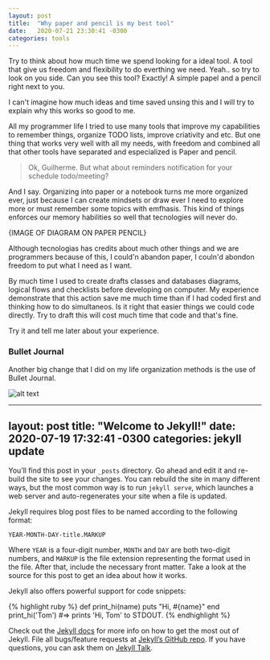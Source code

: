 ```yaml
---
layout: post
title:  "Why paper and pencil is my best tool"
date:   2020-07-21 23:30:41 -0300
categories: tools
---
```

Try to think about how much time we spend looking for a ideal tool. A tool that give us freedom and flexibility to do everthing we need.
Yeah.. so try to look on you side. Can you see this tool? Exactly! A simple papel and a pencil right next to you.

I can't imagine how much ideas and time saved unsing this and I will try to explain why this works so good to me.

All my programmer life I tried to use many tools that improve my capabilities to remember things, organize TODO lists, improve criativity and etc.
But one thing that works very well with all my needs, with freedom and combined all that other tools have separated and especialized is Paper and pencil.

> Ok, Guilherme. But what about reminders notification for your schedule todo/meeting?

And I say. Organizing into paper or a notebook turns me more organized ever, just because I can create mindsets or draw ever I need to explore more or must remember some topics with emfhasis. This kind of things enforces our memory habilities so well that tecnologies will never do.

{IMAGE OF DIAGRAM ON PAPER PENCIL}

Although tecnologias has credits about much other things and we are programmers because of this, I could'n abandon paper, I couln'd abondon freedom to put what I need as I want.

By much time I used to create drafts classes and databases diagrams, logical flows and checklists before developing on computer. My experience demonstrate that this
action save me much time than if I had coded first and thinking how to do simultaneos. Is it right that easier things we could code directly. Try to draft this will cost much time that code and that's fine.

Try it and tell me later about your experience.

### Bullet Journal

Another big change that I did on my life organization methods is the use of Bullet Journal.

![alt text](image.jpg)




---
layout: post
title:  "Welcome to Jekyll!"
date:   2020-07-19 17:32:41 -0300
categories: jekyll update
---
You’ll find this post in your `_posts` directory. Go ahead and edit it and re-build the site to see your changes. You can rebuild the site in many different ways, but the most common way is to run `jekyll serve`, which launches a web server and auto-regenerates your site when a file is updated.

Jekyll requires blog post files to be named according to the following format:

`YEAR-MONTH-DAY-title.MARKUP`

Where `YEAR` is a four-digit number, `MONTH` and `DAY` are both two-digit numbers, and `MARKUP` is the file extension representing the format used in the file. After that, include the necessary front matter. Take a look at the source for this post to get an idea about how it works.

Jekyll also offers powerful support for code snippets:

{% highlight ruby %}
def print_hi(name)
  puts "Hi, #{name}"
end
print_hi('Tom')
#=> prints 'Hi, Tom' to STDOUT.
{% endhighlight %}

Check out the [Jekyll docs][jekyll-docs] for more info on how to get the most out of Jekyll. File all bugs/feature requests at [Jekyll’s GitHub repo][jekyll-gh]. If you have questions, you can ask them on [Jekyll Talk][jekyll-talk].

[jekyll-docs]: https://jekyllrb.com/docs/home
[jekyll-gh]:   https://github.com/jekyll/jekyll
[jekyll-talk]: https://talk.jekyllrb.com/
